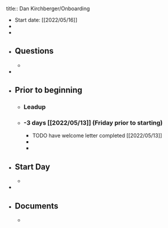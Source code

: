 title:: Dan Kirchberger/Onboarding

- Start date: [[2022/05/16]]
-
-
- ## Questions
	-
-
- ## Prior to beginning
	- ### Leadup
	- ### -3 days [[2022/05/13]] (Friday prior to starting)
		- TODO have welcome letter completed [[2022/05/13]]
		-
		-
- ## Start Day
	-
-
- ## Documents
	-